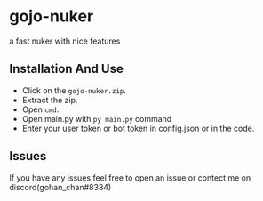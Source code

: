# gojo-nuker
a fast nuker with nice features
## Installation And Use
- Click on the `gojo-nuker.zip`.
- Extract the zip.
- Open `cmd`.
- Open main.py with `py main.py` command 
- Enter your user token or bot token in config.json or in the code.
## Issues
If you have any issues feel free to open an issue or contect me on discord(gohan_chan#8384)

